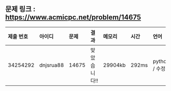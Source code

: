 
## 문제 링크 : https://www.acmicpc.net/problem/14675

|제출 번호|아이디|문제|결과|메모리|시간|언어|코드길이|
|:---|:---|:---|:---|:---|:---|:---|:---|
|34254292|dnjsrua88|14675|맞았습니다!!|29904kb|292ms|python3 / 수정|564B